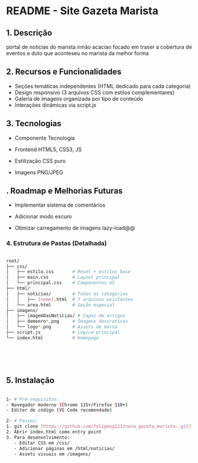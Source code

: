 # README - Site Gazeta Marista

## 1. Descrição
portal de noticias do marista irmão acaciao  focado em traser a cobertura de eventos e duto que aconteseu no marista da melhor forma 

## 2. Recursos e Funcionalidades
- Seções temáticas independentes (HTML dedicado para cada categoria)
- Design responsivo (3 arquivos CSS com estilos complementares)
- Galeria de imagens organizada por tipo de conteúdo
- Interações dinâmicas via script.js


## 3. Tecnologias

 - Componente	Tecnologia	

  - Frontend   HTML5, CSS3, JS 

 - Estilização 	CSS puro 	

 - Imagens	 PNG/JPEG 

 

## . Roadmap e Melhorias Futuras


- Implementar sistema de comentários

- Adicionar modo escuro

- Otimizar carregamento de imagens lazy-load@@   



### 4. Estrutura de Pastas (Detalhada)

```bash

root/
├── css/
│   ├── estilo.css       # Reset + estilos base 
│   ├── main.css         # Layout principal
│   └── principal.css    # Componentes UI
├── html/
│   ├── noticias/        # Todas as categorias
│   │   ├── [nome].html  # 7 arquivos existentes
│   └── area.html        # Seção especial
├── imagens/
│   ├── imagemDasNoticias/ # Capas de artigos
│   ├── demenro*.png     # Imagens decorativas
│   └── logo*.png        # Assets de marca
├── script.js            # Lógica principal
└── index.html           # Homepage

```

<br><br><br>

## 5. Instalação

```bash

1- # Pré-requisitos:
- Navegador moderno (Chrome 115+/Firefox 110+)
- Editor de código (VS Code recomendado)

2- # Passos:
1. git clone [https://github.com/felipesg123/nova_gazeta_marista-.git]
2. Abrir index.html como entry point
3. Para desenvolvimento:
   - Editar CSS em /css/
   - Adicionar páginas em /html/noticias/
   - Assets visuais em /imagens/

```

  








